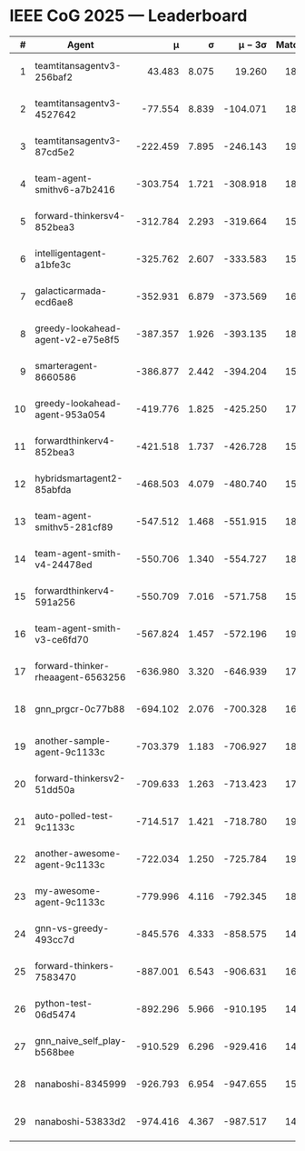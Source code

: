 # IEEE CoG 2025 — Leaderboard

| # | Agent | μ | σ | μ − 3σ | Matches | Updated |
|---:|---|---:|---:|---:|---:|---|
| 1 | teamtitansagentv3-256baf2 | 43.483 | 8.075 | 19.260 | 18656 | 2025-08-24 10:14 |
| 2 | teamtitansagentv3-4527642 | -77.554 | 8.839 | -104.071 | 18390 | 2025-08-24 10:14 |
| 3 | teamtitansagentv3-87cd5e2 | -222.459 | 7.895 | -246.143 | 19746 | 2025-08-24 10:14 |
| 4 | team-agent-smithv6-a7b2416 | -303.754 | 1.721 | -308.918 | 18420 | 2025-08-24 10:14 |
| 5 | forward-thinkersv4-852bea3 | -312.784 | 2.293 | -319.664 | 15010 | 2025-08-24 10:14 |
| 6 | intelligentagent-a1bfe3c | -325.762 | 2.607 | -333.583 | 15670 | 2025-08-24 10:14 |
| 7 | galacticarmada-ecd6ae8 | -352.931 | 6.879 | -373.569 | 16980 | 2025-08-24 10:14 |
| 8 | greedy-lookahead-agent-v2-e75e8f5 | -387.357 | 1.926 | -393.135 | 18850 | 2025-08-24 10:14 |
| 9 | smarteragent-8660586 | -386.877 | 2.442 | -394.204 | 15454 | 2025-08-24 10:14 |
| 10 | greedy-lookahead-agent-953a054 | -419.776 | 1.825 | -425.250 | 17150 | 2025-08-24 10:14 |
| 11 | forwardthinkerv4-852bea3 | -421.518 | 1.737 | -426.728 | 15221 | 2025-08-24 10:14 |
| 12 | hybridsmartagent2-85abfda | -468.503 | 4.079 | -480.740 | 15498 | 2025-08-24 10:14 |
| 13 | team-agent-smithv5-281cf89 | -547.512 | 1.468 | -551.915 | 18020 | 2025-08-24 10:14 |
| 14 | team-agent-smith-v4-24478ed | -550.706 | 1.340 | -554.727 | 18876 | 2025-08-24 10:14 |
| 15 | forwardthinkerv4-591a256 | -550.709 | 7.016 | -571.758 | 15349 | 2025-08-24 10:14 |
| 16 | team-agent-smith-v3-ce6fd70 | -567.824 | 1.457 | -572.196 | 19456 | 2025-08-24 10:14 |
| 17 | forward-thinker-rheaagent-6563256 | -636.980 | 3.320 | -646.939 | 17556 | 2025-08-24 10:14 |
| 18 | gnn_prgcr-0c77b88 | -694.102 | 2.076 | -700.328 | 16420 | 2025-08-24 10:14 |
| 19 | another-sample-agent-9c1133c | -703.379 | 1.183 | -706.927 | 18500 | 2025-08-24 10:14 |
| 20 | forward-thinkersv2-51dd50a | -709.633 | 1.263 | -713.423 | 17756 | 2025-08-24 10:14 |
| 21 | auto-polled-test-9c1133c | -714.517 | 1.421 | -718.780 | 19220 | 2025-08-24 10:14 |
| 22 | another-awesome-agent-9c1133c | -722.034 | 1.250 | -725.784 | 19820 | 2025-08-24 10:14 |
| 23 | my-awesome-agent-9c1133c | -779.996 | 4.116 | -792.345 | 18480 | 2025-08-24 10:14 |
| 24 | gnn-vs-greedy-493cc7d | -845.576 | 4.333 | -858.575 | 14660 | 2025-08-24 10:14 |
| 25 | forward-thinkers-7583470 | -887.001 | 6.543 | -906.631 | 16860 | 2025-08-24 10:14 |
| 26 | python-test-06d5474 | -892.296 | 5.966 | -910.195 | 14690 | 2025-08-24 10:14 |
| 27 | gnn_naive_self_play-b568bee | -910.529 | 6.296 | -929.416 | 14520 | 2025-08-24 10:14 |
| 28 | nanaboshi-8345999 | -926.793 | 6.954 | -947.655 | 15170 | 2025-08-24 10:14 |
| 29 | nanaboshi-53833d2 | -974.416 | 4.367 | -987.517 | 14200 | 2025-08-24 10:14 |
